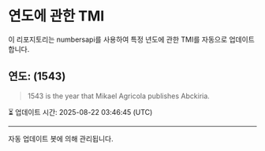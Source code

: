 
# 연도에 관한 TMI

이 리포지토리는 numbersapi를 사용하여 특정 년도에 관한 TMI를 자동으로 업데이트합니다.

## 연도: (1543)
> 1543 is the year that Mikael Agricola publishes Abckiria.

⏳ 업데이트 시간: 2025-08-22 03:46:45 (UTC)

---
자동 업데이트 봇에 의해 관리됩니다.
